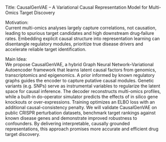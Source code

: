 Title: CausalGenVAE – A Variational Causal Representation Model for Multi-Omics Target Discovery

Motivation:  
Current multi-omics analyses largely capture correlations, not causation, leading to spurious target candidates and high downstream drug‐failure rates. Embedding explicit causal structure into representation learning can disentangle regulatory modules, prioritize true disease drivers and accelerate reliable target identification.

Main Idea:  
We propose CausalGenVAE, a hybrid Graph Neural Network–Variational Autoencoder framework that learns latent causal factors from genomics, transcriptomics and epigenomics. A prior informed by known regulatory graphs guides the encoder to capture putative causal modules. Genetic variants (e.g. SNPs) serve as instrumental variables to regularize the latent space for causal inference. The decoder reconstructs multi-omics profiles, while a built-in do-operator simulator predicts the effects of in silico gene knockouts or over-expressions. Training optimizes an ELBO loss with an additional causal-consistency penalty. We will validate CausalGenVAE on public CRISPR perturbation datasets, benchmark target rankings against known disease genes and demonstrate improved robustness to confounders. By delivering interpretable, causally grounded representations, this approach promises more accurate and efficient drug target discovery.
